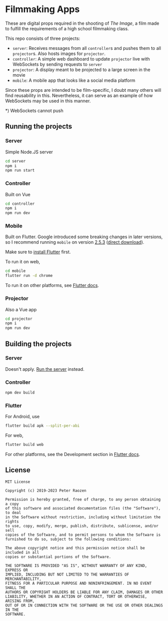 # Filmmaking Apps

These are digital props required in the shooting of *The Image*, a film made to fulfill the requirements of a high school filmmaking class.

This repo consists of three projects:
* `server`: Receives messages from all `controller`s and pushes them to all `projector`s. Also hosts images for `projector`.
* `controller`: A simple web dashboard to update `projector` live with WebSockets by sending requests to `server`
* `projector`: A display meant to be projected to a large screen in the movie
* `mobile`: A mobile app that looks like a social media platform

Since these props are intended to be film-specific, I doubt many others will find reusability in this. Nevertheless, it can serve as an example of how WebSockets may be used in this manner.

*) WebSockets cannot push 

## Running the projects
### Server
Simple Node.JS server
```bash
cd server
npm i
npm run start
```
### Controller
Built on Vue
```bash
cd controller
npm i
npm run dev
```

### Mobile
Built on Flutter. Google introduced some breaking changes in later versions, so I recommend running `mobile` on version [2.5.3](https://docs.flutter.dev/development/tools/sdk/releases) ([direct download](https://storage.googleapis.com/flutter_infra_release/releases/stable/windows/flutter_windows_2.5.3-stable.zip)).

Make sure to [install Flutter](https://docs.flutter.dev/get-started/install) first.

To run it on web,
```bash
cd mobile
flutter run -d chrome
```

To run it on other platforms, see [Flutter docs](https://docs.flutter.dev/get-started/editor).

### Projector
Also a Vue app
```bash
cd projector
npm i
npm run dev
```

## Building the projects
### Server
Doesn't apply. [Run the server](#server) instead.
### Controller
```bash
npm dev build
```

### Flutter
For Android, use
```bash
flutter build apk --split-per-abi
```
For web, 
```bash
flutter build web
```

For other platforms, see the Development section in [Flutter docs](https://docs.flutter.dev/).

## License
```
MIT License

Copyright (c) 2019-2023 Peter Raozen

Permission is hereby granted, free of charge, to any person obtaining a copy
of this software and associated documentation files (the "Software"), to deal
in the Software without restriction, including without limitation the rights
to use, copy, modify, merge, publish, distribute, sublicense, and/or sell
copies of the Software, and to permit persons to whom the Software is
furnished to do so, subject to the following conditions:

The above copyright notice and this permission notice shall be included in all
copies or substantial portions of the Software.

THE SOFTWARE IS PROVIDED "AS IS", WITHOUT WARRANTY OF ANY KIND, EXPRESS OR
IMPLIED, INCLUDING BUT NOT LIMITED TO THE WARRANTIES OF MERCHANTABILITY,
FITNESS FOR A PARTICULAR PURPOSE AND NONINFRINGEMENT. IN NO EVENT SHALL THE
AUTHORS OR COPYRIGHT HOLDERS BE LIABLE FOR ANY CLAIM, DAMAGES OR OTHER
LIABILITY, WHETHER IN AN ACTION OF CONTRACT, TORT OR OTHERWISE, ARISING FROM,
OUT OF OR IN CONNECTION WITH THE SOFTWARE OR THE USE OR OTHER DEALINGS IN THE
SOFTWARE.
```